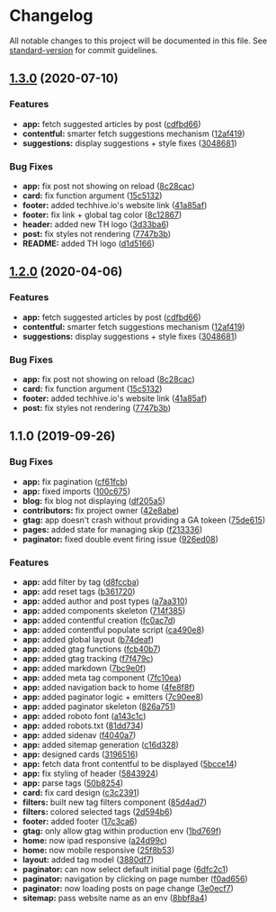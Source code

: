 # Changelog

All notable changes to this project will be documented in this file. See [standard-version](https://github.com/conventional-changelog/standard-version) for commit guidelines.

## [1.3.0](https://github.com/techhiveIO/nextjs-static-boilerplate/compare/v1.1.0...v1.3.0) (2020-07-10)


### Features

* **app:** fetch suggested articles by post ([cdfbd66](https://github.com/techhiveIO/nextjs-static-boilerplate/commit/cdfbd66ec020030534c0236eade157cb5845fc95))
* **contentful:** smarter fetch suggestions mechanism ([12af419](https://github.com/techhiveIO/nextjs-static-boilerplate/commit/12af41909d822acdfd622cd2f33abc5835292ee4))
* **suggestions:** display suggestions + style fixes ([3048681](https://github.com/techhiveIO/nextjs-static-boilerplate/commit/30486814fa2050cae03fa23924e80aba9e1a15ea))


### Bug Fixes

* **app:** fix post not showing on reload ([8c28cac](https://github.com/techhiveIO/nextjs-static-boilerplate/commit/8c28cacff8529f884eba53a90cdc96e488b4f22a))
* **card:** fix function argument ([15c5132](https://github.com/techhiveIO/nextjs-static-boilerplate/commit/15c513216a505610c5186837572faafb446aa343))
* **footer:** added techhive.io's website link ([41a85af](https://github.com/techhiveIO/nextjs-static-boilerplate/commit/41a85afe7736f1bfcc37038221838256e97d38ab))
* **footer:** fix link + global tag color ([8c12867](https://github.com/techhiveIO/nextjs-static-boilerplate/commit/8c12867fcbdeb75c98d5643cf4fffa265e58a358))
* **header:** added new TH logo ([3d33ba6](https://github.com/techhiveIO/nextjs-static-boilerplate/commit/3d33ba6e25743c5667ae002a7d8d02efd1f97f86))
* **post:** fix styles not rendering ([7747b3b](https://github.com/techhiveIO/nextjs-static-boilerplate/commit/7747b3b89e805ebfe69d1d1274cf0a944a7d9bb6))
* **README:** added TH logo ([d1d5166](https://github.com/techhiveIO/nextjs-static-boilerplate/commit/d1d516602d643300552ab728b5f82b4ec732ff40))

## [1.2.0](https://github.com/techhiveIO/nextjs-static-boilerplate/compare/v1.1.0...v1.2.0) (2020-04-06)

### Features

- **app:** fetch suggested articles by post ([cdfbd66](https://github.com/techhiveIO/nextjs-static-boilerplate/commit/cdfbd66ec020030534c0236eade157cb5845fc95))
- **contentful:** smarter fetch suggestions mechanism ([12af419](https://github.com/techhiveIO/nextjs-static-boilerplate/commit/12af41909d822acdfd622cd2f33abc5835292ee4))
- **suggestions:** display suggestions + style fixes ([3048681](https://github.com/techhiveIO/nextjs-static-boilerplate/commit/30486814fa2050cae03fa23924e80aba9e1a15ea))

### Bug Fixes

- **app:** fix post not showing on reload ([8c28cac](https://github.com/techhiveIO/nextjs-static-boilerplate/commit/8c28cacff8529f884eba53a90cdc96e488b4f22a))
- **card:** fix function argument ([15c5132](https://github.com/techhiveIO/nextjs-static-boilerplate/commit/15c513216a505610c5186837572faafb446aa343))
- **footer:** added techhive.io's website link ([41a85af](https://github.com/techhiveIO/nextjs-static-boilerplate/commit/41a85afe7736f1bfcc37038221838256e97d38ab))
- **post:** fix styles not rendering ([7747b3b](https://github.com/techhiveIO/nextjs-static-boilerplate/commit/7747b3b89e805ebfe69d1d1274cf0a944a7d9bb6))

## 1.1.0 (2019-09-26)

### Bug Fixes

- **app:** fix pagination ([cf61fcb](https://github.com/techhiveIO/nextjs-static-boilerplate/commit/cf61fcb))
- **app:** fixed imports ([100c675](https://github.com/techhiveIO/nextjs-static-boilerplate/commit/100c675))
- **blog:** fix blog not displaying ([df205a5](https://github.com/techhiveIO/nextjs-static-boilerplate/commit/df205a5))
- **contributors:** fix project owner ([42e8abe](https://github.com/techhiveIO/nextjs-static-boilerplate/commit/42e8abe))
- **gtag:** app doesn't crash without providing a GA tokeen ([75de615](https://github.com/techhiveIO/nextjs-static-boilerplate/commit/75de615))
- **pages:** added state for managing skip ([f213336](https://github.com/techhiveIO/nextjs-static-boilerplate/commit/f213336))
- **paginator:** fixed double event firing issue ([926ed08](https://github.com/techhiveIO/nextjs-static-boilerplate/commit/926ed08))

### Features

- **app:** add filter by tag ([d8fccba](https://github.com/techhiveIO/nextjs-static-boilerplate/commit/d8fccba))
- **app:** add reset tags ([b361720](https://github.com/techhiveIO/nextjs-static-boilerplate/commit/b361720))
- **app:** added author and post types ([a7aa310](https://github.com/techhiveIO/nextjs-static-boilerplate/commit/a7aa310))
- **app:** added components skeleton ([714f385](https://github.com/techhiveIO/nextjs-static-boilerplate/commit/714f385))
- **app:** added contentful creation ([fc0ac7d](https://github.com/techhiveIO/nextjs-static-boilerplate/commit/fc0ac7d))
- **app:** added contentful populate script ([ca490e8](https://github.com/techhiveIO/nextjs-static-boilerplate/commit/ca490e8))
- **app:** added global layout ([b74deaf](https://github.com/techhiveIO/nextjs-static-boilerplate/commit/b74deaf))
- **app:** added gtag functions ([fcb40b7](https://github.com/techhiveIO/nextjs-static-boilerplate/commit/fcb40b7))
- **app:** added gtag tracking ([f7f479c](https://github.com/techhiveIO/nextjs-static-boilerplate/commit/f7f479c))
- **app:** added markdown ([7bc9e0f](https://github.com/techhiveIO/nextjs-static-boilerplate/commit/7bc9e0f))
- **app:** added meta tag component ([7fc10ea](https://github.com/techhiveIO/nextjs-static-boilerplate/commit/7fc10ea))
- **app:** added navigation back to home ([4fe8f8f](https://github.com/techhiveIO/nextjs-static-boilerplate/commit/4fe8f8f))
- **app:** added paginator logic + emitters ([7c90ee8](https://github.com/techhiveIO/nextjs-static-boilerplate/commit/7c90ee8))
- **app:** added paginator skeleton ([826a751](https://github.com/techhiveIO/nextjs-static-boilerplate/commit/826a751))
- **app:** added roboto font ([a143c1c](https://github.com/techhiveIO/nextjs-static-boilerplate/commit/a143c1c))
- **app:** added robots.txt ([81dd734](https://github.com/techhiveIO/nextjs-static-boilerplate/commit/81dd734))
- **app:** added sidenav ([f4040a7](https://github.com/techhiveIO/nextjs-static-boilerplate/commit/f4040a7))
- **app:** added sitemap generation ([c16d328](https://github.com/techhiveIO/nextjs-static-boilerplate/commit/c16d328))
- **app:** designed cards ([3196516](https://github.com/techhiveIO/nextjs-static-boilerplate/commit/3196516))
- **app:** fetch data front contentful to be displayed ([5bcce14](https://github.com/techhiveIO/nextjs-static-boilerplate/commit/5bcce14))
- **app:** fix styling of header ([5843924](https://github.com/techhiveIO/nextjs-static-boilerplate/commit/5843924))
- **app:** parse tags ([50b8254](https://github.com/techhiveIO/nextjs-static-boilerplate/commit/50b8254))
- **card:** fix card design ([c3c2391](https://github.com/techhiveIO/nextjs-static-boilerplate/commit/c3c2391))
- **filters:** built new tag filters component ([85d4ad7](https://github.com/techhiveIO/nextjs-static-boilerplate/commit/85d4ad7))
- **filters:** colored selected tags ([2d594b6](https://github.com/techhiveIO/nextjs-static-boilerplate/commit/2d594b6))
- **footer:** added footer ([17c3ca6](https://github.com/techhiveIO/nextjs-static-boilerplate/commit/17c3ca6))
- **gtag:** only allow gtag within production env ([1bd769f](https://github.com/techhiveIO/nextjs-static-boilerplate/commit/1bd769f))
- **home:** now ipad responsive ([a24d99c](https://github.com/techhiveIO/nextjs-static-boilerplate/commit/a24d99c))
- **home:** now mobile responsive ([25f8b53](https://github.com/techhiveIO/nextjs-static-boilerplate/commit/25f8b53))
- **layout:** added tag model ([3880df7](https://github.com/techhiveIO/nextjs-static-boilerplate/commit/3880df7))
- **paginator:** can now select default initial page ([6dfc2c1](https://github.com/techhiveIO/nextjs-static-boilerplate/commit/6dfc2c1))
- **paginator:** navigation by clicking on page number ([f0ad656](https://github.com/techhiveIO/nextjs-static-boilerplate/commit/f0ad656))
- **paginator:** now loading posts on page change ([3e0ecf7](https://github.com/techhiveIO/nextjs-static-boilerplate/commit/3e0ecf7))
- **sitemap:** pass website name as an env ([8bbf8a4](https://github.com/techhiveIO/nextjs-static-boilerplate/commit/8bbf8a4))
